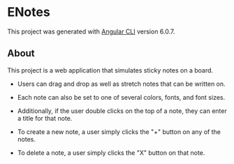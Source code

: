 # ENotes

This project was generated with [Angular CLI](https://github.com/angular/angular-cli) version 6.0.7.

## About

This project is a web application that simulates sticky notes on a board. 

* Users can drag and drop as well as stretch notes that can be written on.

* Each note can also be set to one of several colors, fonts, and font sizes. 

* Additionally, if the user double clicks on the top of a note, they can enter a title for that note.

* To create a new note, a user simply clicks the "+" button on any of the notes.

* To delete a note, a user simply clicks the "X" button on that note.